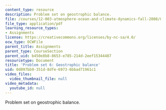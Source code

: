 ```yaml
---
content_type: resource
description: Problem set on geostrophic balance.
file: /courses/12-003-atmosphere-ocean-and-climate-dynamics-fall-2008/0d097bb9351d8dfe69736bbad71961c1_homework6.pdf
file_type: application/pdf
learning_resource_types:
- Assignments
license: https://creativecommons.org/licenses/by-nc-sa/4.0/
ocw_type: OCWFile
parent_title: Assignments
parent_type: CourseSection
parent_uid: b450e8b8-8653-e785-214d-2eef15344487
resourcetype: Document
title: 'Problem set 6: Geostrophic balance'
uid: 0d097bb9-351d-8dfe-6973-6bbad71961c1
video_files:
  video_thumbnail_file: null
video_metadata:
  youtube_id: null
---
```

Problem set on geostrophic balance.